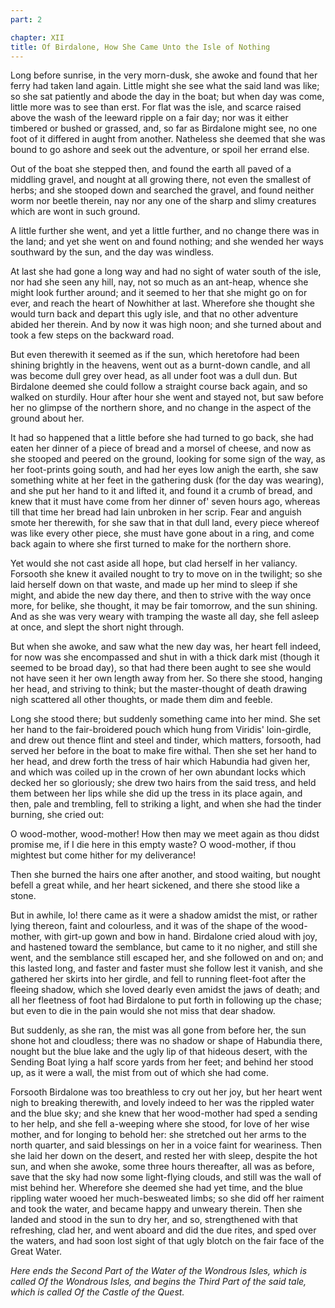 ```yaml
---
part: 2

chapter: XII
title: Of Birdalone, How She Came Unto the Isle of Nothing
---
```


Long before sunrise, in the very morn-dusk, she awoke and found that her ferry had taken land again. Little might she see what the said land was like; so she sat patiently and abode the day in the boat; but when day was come, little more was to see than erst. For flat was the isle, and scarce raised above the wash of the leeward ripple on a fair day; nor was it either timbered or bushed or grassed, and, so far as Birdalone might see, no one foot of it differed in aught from another. Natheless she deemed that she was bound to go ashore and seek out the adventure, or spoil her errand else.

Out of the boat she stepped then, and found the earth all paved of a middling gravel, and nought at all growing there, not even the smallest of herbs; and she stooped down and searched the gravel, and found neither worm nor beetle therein, nay nor any one of the sharp and slimy creatures which are wont in such ground.

A little further she went, and yet a little further, and no change there was in the land; and yet she went on and found nothing; and she wended her ways southward by the sun, and the day was windless.

At last she had gone a long way and had no sight of water south of the isle, nor had she seen any hill, nay, not so much as an ant-heap, whence she might look further around; and it seemed to her that she might go on for ever, and reach the heart of Nowhither at last. Wherefore she thought she would turn back and depart this ugly isle, and that no other adventure abided her therein. And by now it was high noon; and she turned about and took a few steps on the backward road.

But even therewith it seemed as if the sun, which heretofore had been shining brightly in the heavens, went out as a burnt-down candle, and all was become dull grey over head, as all under foot was a dull dun. But Birdalone deemed she could follow a straight course back again, and so walked on sturdily. Hour after hour she went and stayed not, but saw before her no glimpse of the northern shore, and no change in the aspect of the ground about her.

It had so happened that a little before she had turned to go back, she had eaten her dinner of a piece of bread and a morsel of cheese, and now as she stooped and peered on the ground, looking for some sign of the way, as her foot-prints going south, and had her eyes low anigh the earth, she saw something white at her feet in the gathering dusk (for the day was wearing), and she put her hand to it and lifted it, and found it a crumb of bread, and knew that it must have come from her dinner of' seven hours ago, whereas till that time her bread had lain unbroken in her scrip. Fear and anguish smote her therewith, for she saw that in that dull land, every piece whereof was like every other piece, she must have gone about in a ring, and come back again to where she first turned to make for the northern shore.

Yet would she not cast aside all hope, but clad herself in her valiancy. Forsooth she knew it availed nought to try to move on in the twilight; so she laid herself down on that waste, and made up her mind to sleep if she might, and abide the new day there, and then to strive with the way once more, for belike, she thought, it may be fair tomorrow, and the sun shining. And as she was very weary with tramping the waste all day, she fell asleep at once, and slept the short night through.

But when she awoke, and saw what the new day was, her heart fell indeed, for now was she encompassed and shut in with a thick dark mist (though it seemed to be broad day), so that had there been aught to see she would not have seen it her own length away from her. So there she stood, hanging her head, and striving to think; but the master-thought of death drawing nigh scattered all other thoughts, or made them dim and feeble.

Long she stood there; but suddenly something came into her mind. She set her hand to the fair-broidered pouch which hung from Viridis' loin-girdle, and drew out thence flint and steel and tinder, which matters, forsooth, had served her before in the boat to make fire withal. Then she set her hand to her head, and drew forth the tress of hair which Habundia had given her, and which was coiled up in the crown of her own abundant locks which decked her so gloriously; she drew two hairs from the said tress, and held them between her lips while she did up the tress in its place again, and then, pale and trembling, fell to striking a light, and when she had the tinder burning, she cried out:

O wood-mother, wood-mother! How then may we meet again as thou didst promise me, if I die here in this empty waste? O wood-mother, if thou mightest but come hither for my deliverance!

Then she burned the hairs one after another, and stood waiting, but nought befell a great while, and her heart sickened, and there she stood like a stone.

But in awhile, lo! there came as it were a shadow amidst the mist, or rather lying thereon, faint and colourless, and it was of the shape of the wood-mother, with girt-up gown and bow in hand. Birdalone cried aloud with joy, and hastened toward the semblance, but came to it no nigher, and still she went, and the semblance still escaped her, and she followed on and on; and this lasted long, and faster and faster must she follow lest it vanish, and she gathered her skirts into her girdle, and fell to running fleet-foot after the fleeing shadow, which she loved dearly even amidst the jaws of death; and all her fleetness of foot had Birdalone to put forth in following up the chase; but even to die in the pain would she not miss that dear shadow.

But suddenly, as she ran, the mist was all gone from before her, the sun shone hot and cloudless; there was no shadow or shape of Habundia there, nought but the blue lake and the ugly lip of that hideous desert, with the Sending Boat lying a half score yards from her feet; and behind her stood up, as it were a wall, the mist from out of which she had come.

Forsooth Birdalone was too breathless to cry out her joy, but her heart went nigh to breaking therewith, and lovely indeed to her was the rippled water and the blue sky; and she knew that her wood-mother had sped a sending to her help, and she fell a-weeping where she stood, for love of her wise mother, and for longing to behold her: she stretched out her arms to the north quarter, and said blessings on her in a voice faint for weariness. Then she laid her down on the desert, and rested her with sleep, despite the hot sun, and when she awoke, some three hours thereafter, all was as before, save that the sky had now some light-flying clouds, and still was the wall of mist behind her. Wherefore she deemed she had yet time, and the blue rippling water wooed her much-besweated limbs; so she did off her raiment and took the water, and became happy and unweary therein. Then she landed and stood in the sun to dry her, and so, strengthened with that refreshing, clad her, and went aboard and did the due rites, and sped over the waters, and had soon lost sight of that ugly blotch on the fair face of the Great Water.

<em>Here ends the Second Part of the Water of the Wondrous Isles, which is called Of the Wondrous Isles, and begins the Third Part of the said tale, which is called Of the Castle of the Quest.</em>
